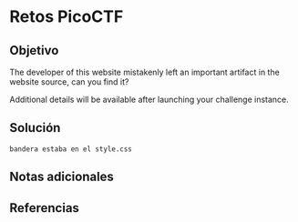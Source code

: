 # Retos PicoCTF


## Objetivo 
The developer of this website mistakenly left an important artifact in the website source, can you find it?

Additional details will be available after launching your challenge instance.

## Solución 

```
bandera estaba en el style.css
```

## Notas adicionales 

## Referencias 
